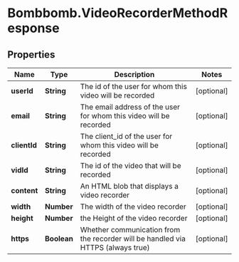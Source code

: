 # Bombbomb.VideoRecorderMethodResponse

## Properties
Name | Type | Description | Notes
------------ | ------------- | ------------- | -------------
**userId** | **String** | The id of the user for whom this video will be recorded | [optional] 
**email** | **String** | The email address of the user for whom this video will be recorded | [optional] 
**clientId** | **String** | The client_id of the user for whom this video will be recorded | [optional] 
**vidId** | **String** | The id of the video that will be recorded | [optional] 
**content** | **String** | An HTML blob that displays a video recorder | [optional] 
**width** | **Number** | The width of the video recorder | [optional] 
**height** | **Number** | the Height of the video recorder | [optional] 
**https** | **Boolean** | Whether communication from the recorder will be handled via HTTPS (always true) | [optional] 


